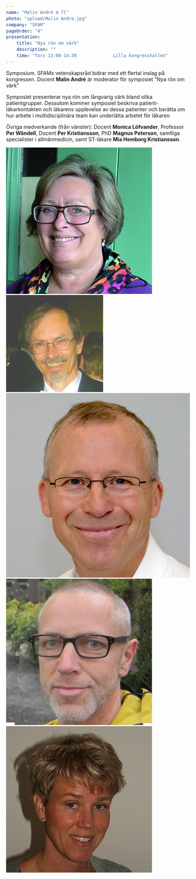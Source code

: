 ```yaml
---
name: "Malin André m fl"
photo: "upload/Malin Andre.jpg" 
company: "SFAM"
pageOrder: "4"
presentation:
    title: "Nya rön om värk"
    description: ""
    time: "Tors 13:00-14:30              Lilla kongresshallen"
---
```

Symposium.
SFAMs vetenskapsråd bidrar med ett flertal inslag på kongressen. Docent **Malin André** är moderator för symposiet ”Nya rön om värk” 

Symposiet presenterar nya rön om långvarig värk bland olika patientgrupper. Dessutom kommer symposiet beskriva patient-läkarkontakten och läkarens upplevelse av dessa patienter och berätta om hur arbete i multidisciplinära team kan underlätta arbetet för läkaren

Övriga medverkande (från vänster): Docent **Monica Löfvander**, Professor **Per Wändell**, Docent **Per Kristiansson**, PhD **Magnus Peterson**, samtliga specialister i allmänmedicin, samt ST-läkare **Mia Hemborg Kristiansson**.

<img class="photo" src="upload/monica_lofvander.jpg"><img class="photo" src="upload/Per Wandell.jpg"><img class="photo" src="upload/Per Kristianson.jpg"><img class="photo" src="upload/MagnusP.jpg"><img class="photo" src="upload/Mia Hemborg.jpg">    
